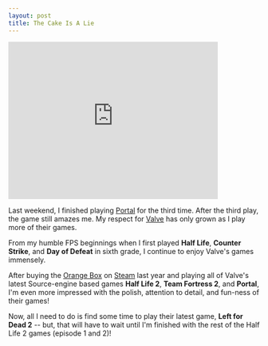 ```yaml
---
layout: post
title: The Cake Is A Lie
---
```


<iframe width="420" height="315" src="http://www.youtube.com/embed/Y6ljFaKRTrI" frameborder="0" allowfullscreen></iframe>

Last weekend, I finished playing [Portal](http://en.wikipedia.org/wiki/Portal_%28video_game%29) for the third time. After the third play, the game still amazes me. My respect for [Valve](http://www.valvesoftware.com/) has only grown as I play more of their games.

From my humble FPS beginnings when I first played **Half Life**, **Counter Strike**, and **Day of Defeat** in sixth grade, I continue to enjoy Valve's games immensely.

After buying the [Orange Box](http://orange.half-life2.com/) on [Steam](http://www.steampowered.com) last year and playing all of Valve's latest Source-engine based games **Half Life 2**, **Team Fortress 2**, and **Portal**, I'm even more impressed with the polish, attention to detail, and fun-ness of their games!

Now, all I need to do is find some time to play their latest game, **Left for Dead 2** -- but, that will have to wait until I'm finished with the rest of the Half Life 2 games (episode 1 and 2)!
